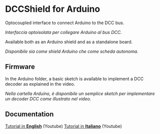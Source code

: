 # DCCShield for Arduino

Optocoupled interface to connect Arduino to the DCC bus.

*Interfaccia optoisolata per collegare Arduino al bus DCC.*

Available both as an Arduino shield and as a standalone board.

*Disponibile sia come shield Arduino che come scheda autonoma.*

## Firmware

In the Arduino folder, a basic sketch is available to implement a DCC decoder as explained in the video.

*Nella cartella Arduino, è disponibile un semplice sketch per implementare un decoder DCC come illustrato nel video.*

## Documentation

[Tutorial in **English**]() (Youtube)
[Tutorial in **Italiano**]() (Youtube)
